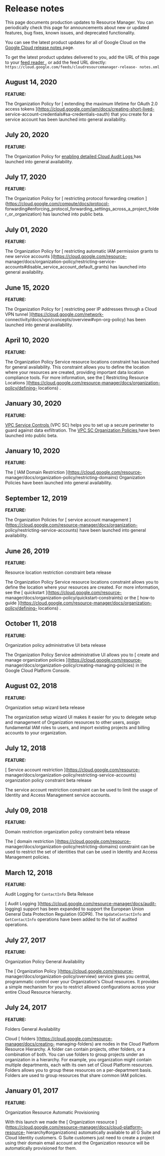 #  Release notes

This page documents production updates to Resource Manager. You can
periodically check this page for announcements about new or updated features,
bug fixes, known issues, and deprecated functionality.

You can see the latest product updates for all of Google Cloud on the [ Google
Cloud release notes ](/release-notes) page.

To get the latest product updates delivered to you, add the URL of this page
to your [ feed reader
](https://wikipedia.org/wiki/Comparison_of_feed_aggregators) , or add the feed
URL directly: ` https://cloud.google.com/feeds/cloudresourcemanager-release-
notes.xml `

##  August 14, 2020

**FEATURE:**

The Organization Policy for [ extending the maximum lifetime for OAuth 2.0
access tokens ](https://cloud.google.com/iam/docs/creating-short-lived-
service-account-credentials#sa-credentials-oauth) that you create for a
service account has been launched into general availability.

##  July 20, 2020

**FEATURE:**

The Organization Policy for [ enabling detailed Cloud Audit Logs
](https://cloud.google.com/storage/docs/org-policy-constraints#audit-logging)
has launched into general availability.

##  July 17, 2020

**FEATURE:**

The Organization Policy for [ restricting protocol forwarding creation
](https://cloud.google.com/compute/docs/protocol-
forwarding#enforcing_protocol_forwarding_settings_across_a_project_folder_or_organization)
has launched into public beta.

##  July 01, 2020

**FEATURE:**

The Organization Policy for [ restricting automatic IAM permission grants to
new service accounts ](https://cloud.google.com/resource-
manager/docs/organization-policy/restricting-service-
accounts#disable_service_account_default_grants) has launched into general
availability.

##  June 15, 2020

**FEATURE:**

The Organization Policy for [ restricting peer IP addresses through a Cloud
VPN tunnel ](https://cloud.google.com/network-
connectivity/docs/vpn/concepts/overview#vpn-org-policy) has been launched into
general availability.

##  April 10, 2020

**FEATURE:**

The Organization Policy Service resource locations constraint has launched for
general availability. This constraint allows you to define the location where
your resources are created, providing important data location compliance
tools. For more information, see the [ Restricting Resource Locations
](https://cloud.google.com/resource-manager/docs/organization-policy/defining-
locations) .

##  January 30, 2020

**FEATURE:**

[ VPC Service Controls ](https://cloud.google.com/vpc-service-controls/) (VPC
SC) helps you to set up a secure perimeter to guard against data exfiltration.
The [ VPC SC Organization Policies
](https://cloud.google.com/functions/docs/securing/using-vpc-service-controls)
have been launched into public beta.

##  January 10, 2020

**FEATURE:**

The [ IAM Domain Restriction ](https://cloud.google.com/resource-
manager/docs/organization-policy/restricting-domains) Organization Policies
have been launched into general availability.

##  September 12, 2019

**FEATURE:**

The Organization Policies for [ service account management
](https://cloud.google.com/resource-manager/docs/organization-
policy/restricting-service-accounts) have been launched into general
availability.

##  June 26, 2019

**FEATURE:**

Resource location restriction constraint beta release

The Organization Policy Service resource locations constraint allows you to
define the location where your resources are created. For more information,
see the [ quickstart ](https://cloud.google.com/resource-
manager/docs/organization-policy/quickstart-constraints) or the [ how-to guide
](https://cloud.google.com/resource-manager/docs/organization-policy/defining-
locations) .

##  October 11, 2018

**FEATURE:**

Organization policy administrative UI beta release

The Organization Policy Service administrative UI allows you to [ create and
manage organization policies ](https://cloud.google.com/resource-
manager/docs/organization-policy/creating-managing-policies) in the Google
Cloud Platform Console.

##  August 02, 2018

**FEATURE:**

Organization setup wizard beta release

The organization setup wizard UI makes it easier for you to delegate setup and
management of Organization resources to other users, assign fundamental IAM
roles to users, and import existing projects and billing accounts to your
organization.

##  July 12, 2018

**FEATURE:**

[ Service account restriction ](https://cloud.google.com/resource-
manager/docs/organization-policy/restricting-service-accounts) organization
policy constraint beta release

The service account restriction constraint can be used to limit the usage of
Identity and Access Management service accounts.

##  July 09, 2018

**FEATURE:**

Domain restriction organization policy constraint beta release

The [ domain restriction ](https://cloud.google.com/resource-
manager/docs/organization-policy/restricting-domains) constraint can be used
to restrict the set of identities that can be used in Identity and Access
Management policies.

##  March 12, 2018

**FEATURE:**

Audit Logging for ` ContactInfo ` Beta Release

[ Audit Logging ](https://cloud.google.com/resource-manager/docs/audit-
logging) support has been expanded to support the European Union General Data
Protection Regulation (GDPR). The ` UpdateContactInfo ` and ` GetContactInfo `
operations have been added to the list of audited operations.

##  July 27, 2017

**FEATURE:**

Organization Policy General Availability

The [ Organization Policy ](https://cloud.google.com/resource-
manager/docs/organization-policy/overview) service gives you central,
programmatic control over your Organization's Cloud resources. It provides a
simple mechanism for you to restrict allowed configurations across your entire
Cloud Resource hierarchy.

##  July 24, 2017

**FEATURE:**

Folders General Availability

Cloud [ folders ](https://cloud.google.com/resource-manager/docs/creating-
managing-folders) are nodes in the Cloud Platform Resource Hierarchy. A folder
can contain projects, other folders, or a combination of both. You can use
folders to group projects under an organization in a hierarchy. For example,
you organization might contain multiple departments, each with its own set of
Cloud Platform resources. Folders allows you to group these resources on a
per-department basis. Folders are used to group resources that share common
IAM policies.

##  January 01, 2017

**FEATURE:**

Organization Resource Automatic Provisioning

With this launch we made the [ Organization resource
](https://cloud.google.com/resource-manager/docs/cloud-platform-resource-
hierarchy#organizations) automatically available to all G Suite and Cloud
Identity customers. G Suite customers just need to create a project using
their domain email account and the Organization resource will be automatically
provisioned for them.

